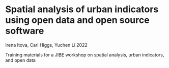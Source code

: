 # Spatial analysis of urban indicators using open data and open source software

Irena Itova, Carl Higgs, Yuchen Li 2022

Training materials for a JIBE workshop on spatial analysis, urban indicators, and open data
